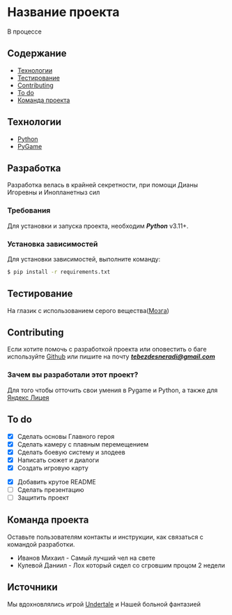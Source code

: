 # Название проекта

В процессе

## Содержание

- [Технологии](#технологии)
- [Тестирование](#тестирование)
- [Contributing](#contributing)
- [To do](#to-do)
- [Команда проекта](#команда-проекта)

## Технологии

- [Python](https://www.python.org/)
- [PyGame](https://www.pygame.org/)

## Разработка

Разработка велась в крайней секретности, при помощи Дианы Игоревны и Инопланетныз сил

### Требования

Для установки и запуска проекта, необходим ***Python*** v3.11+.

### Установка зависимостей

Для установки зависимостей, выполните команду:

```sh
$ pip install -r requirements.txt
```

## Тестирование

На глазик с использованием серого вещества([Мозга](https://ru.wikipedia.org/wiki/%D0%9C%D0%BE%D0%B7%D0%B3))

## Contributing

Если хотите помочь с разработкой проекта или оповестить о баге используйте [Github](https://github.com/) или пишите на почту ***tebezdesneradi@gmail.com***

### Зачем вы разработали этот проект?

Для того чтобы отточить свои умения в Pygame и Python, а также для [Яндекс Лицея](https://lyceum.yandex.ru/)

## To do

* [X] Сделать основы Главного героя
* [X] Сделать камеру с плавным перемещением
* [X] Сделать боевую систему и злодеев
* [X] Написать сюжет и диалоги
* [X] Создать игровую карту

- [X] Добавить крутое README
- [ ] Сделать презентацию
- [ ] Защитить проект

## Команда проекта

Оставьте пользователям контакты и инструкции, как связаться с командой разработки.

- Иванов Михаил - Самый лучший чел на свете
- Кулевой Даниил - Лох который сидел со сгровшим процом 2 недели

## Источники

Мы вдохновлялись игрой [Undertale](https://store.steampowered.com/app/391540/Undertale/) и Нашей больной фантазией
